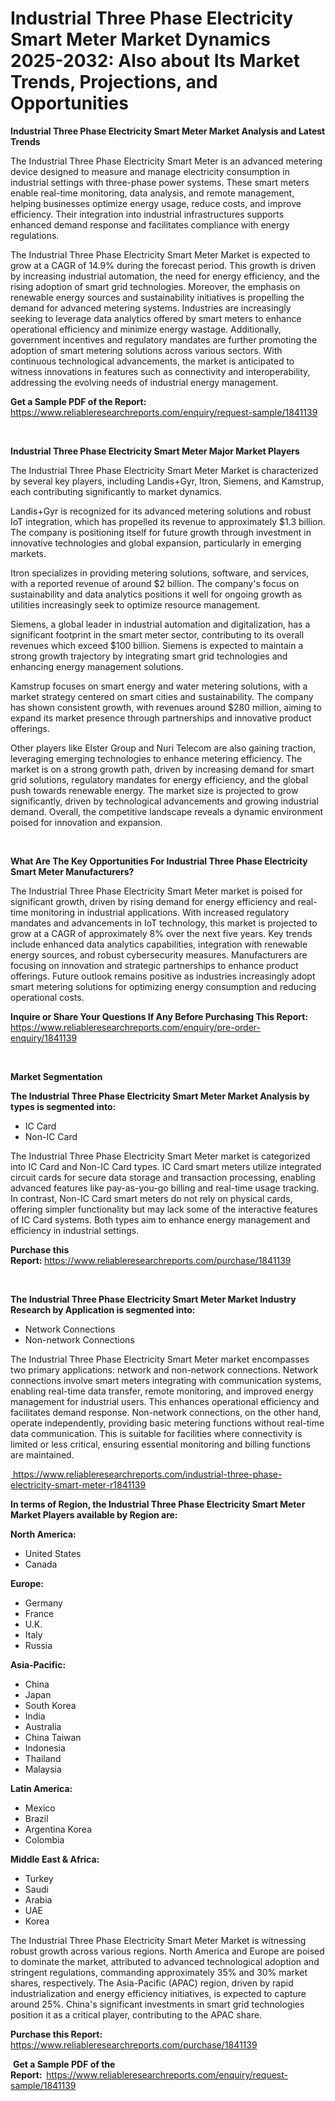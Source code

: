 <p><h1>Industrial Three Phase Electricity Smart Meter Market Dynamics 2025-2032: Also about Its Market Trends, Projections, and Opportunities</h1></p><p><strong>Industrial Three Phase Electricity Smart Meter Market Analysis and Latest Trends</strong></p>
<p><p>The Industrial Three Phase Electricity Smart Meter is an advanced metering device designed to measure and manage electricity consumption in industrial settings with three-phase power systems. These smart meters enable real-time monitoring, data analysis, and remote management, helping businesses optimize energy usage, reduce costs, and improve efficiency. Their integration into industrial infrastructures supports enhanced demand response and facilitates compliance with energy regulations.</p><p>The Industrial Three Phase Electricity Smart Meter Market is expected to grow at a CAGR of 14.9% during the forecast period. This growth is driven by increasing industrial automation, the need for energy efficiency, and the rising adoption of smart grid technologies. Moreover, the emphasis on renewable energy sources and sustainability initiatives is propelling the demand for advanced metering systems. Industries are increasingly seeking to leverage data analytics offered by smart meters to enhance operational efficiency and minimize energy wastage. Additionally, government incentives and regulatory mandates are further promoting the adoption of smart metering solutions across various sectors. With continuous technological advancements, the market is anticipated to witness innovations in features such as connectivity and interoperability, addressing the evolving needs of industrial energy management.</p></p>
<p><strong>Get a Sample PDF of the Report:&nbsp;</strong> <a href="https://www.reliableresearchreports.com/enquiry/request-sample/1841139?utm_campaign=3136&utm_medium=2&utm_source=Github&utm_content=ia&utm_term=16042025&utm_id=industrial-three-phase-electricity-smart-meter">https://www.reliableresearchreports.com/enquiry/request-sample/1841139</a></p>
<p>&nbsp;</p>
<p><strong>Industrial Three Phase Electricity Smart Meter Major Market Players</strong></p>
<p><p>The Industrial Three Phase Electricity Smart Meter Market is characterized by several key players, including Landis+Gyr, Itron, Siemens, and Kamstrup, each contributing significantly to market dynamics. </p><p>Landis+Gyr is recognized for its advanced metering solutions and robust IoT integration, which has propelled its revenue to approximately $1.3 billion. The company is positioning itself for future growth through investment in innovative technologies and global expansion, particularly in emerging markets.</p><p>Itron specializes in providing metering solutions, software, and services, with a reported revenue of around $2 billion. The company's focus on sustainability and data analytics positions it well for ongoing growth as utilities increasingly seek to optimize resource management.</p><p>Siemens, a global leader in industrial automation and digitalization, has a significant footprint in the smart meter sector, contributing to its overall revenues which exceed $100 billion. Siemens is expected to maintain a strong growth trajectory by integrating smart grid technologies and enhancing energy management solutions.</p><p>Kamstrup focuses on smart energy and water metering solutions, with a market strategy centered on smart cities and sustainability. The company has shown consistent growth, with revenues around $280 million, aiming to expand its market presence through partnerships and innovative product offerings.</p><p>Other players like Elster Group and Nuri Telecom are also gaining traction, leveraging emerging technologies to enhance metering efficiency. The market is on a strong growth path, driven by increasing demand for smart grid solutions, regulatory mandates for energy efficiency, and the global push towards renewable energy. The market size is projected to grow significantly, driven by technological advancements and growing industrial demand. Overall, the competitive landscape reveals a dynamic environment poised for innovation and expansion.</p></p>
<p>&nbsp;</p>
<p><strong>What Are The Key Opportunities For Industrial Three Phase Electricity Smart Meter Manufacturers?</strong></p>
<p><p>The Industrial Three Phase Electricity Smart Meter market is poised for significant growth, driven by rising demand for energy efficiency and real-time monitoring in industrial applications. With increased regulatory mandates and advancements in IoT technology, this market is projected to grow at a CAGR of approximately 8% over the next five years. Key trends include enhanced data analytics capabilities, integration with renewable energy sources, and robust cybersecurity measures. Manufacturers are focusing on innovation and strategic partnerships to enhance product offerings. Future outlook remains positive as industries increasingly adopt smart metering solutions for optimizing energy consumption and reducing operational costs.</p></p>
<p><strong>Inquire or Share Your Questions If Any Before Purchasing This Report:</strong> <a href="https://www.reliableresearchreports.com/enquiry/pre-order-enquiry/1841139?utm_campaign=3136&utm_medium=2&utm_source=Github&utm_content=ia&utm_term=16042025&utm_id=industrial-three-phase-electricity-smart-meter">https://www.reliableresearchreports.com/enquiry/pre-order-enquiry/1841139</a></p>
<p>&nbsp;</p>
<p><strong>Market Segmentation</strong></p>
<p><strong>The Industrial Three Phase Electricity Smart Meter Market Analysis by types is segmented into:</strong></p>
<p><ul><li>IC Card</li><li>Non-IC Card</li></ul></p>
<p><p>The Industrial Three Phase Electricity Smart Meter market is categorized into IC Card and Non-IC Card types. IC Card smart meters utilize integrated circuit cards for secure data storage and transaction processing, enabling advanced features like pay-as-you-go billing and real-time usage tracking. In contrast, Non-IC Card smart meters do not rely on physical cards, offering simpler functionality but may lack some of the interactive features of IC Card systems. Both types aim to enhance energy management and efficiency in industrial settings.</p></p>
<p><strong>Purchase this Report:&nbsp;</strong><a href="https://www.reliableresearchreports.com/purchase/1841139?utm_campaign=3136&utm_medium=2&utm_source=Github&utm_content=ia&utm_term=16042025&utm_id=industrial-three-phase-electricity-smart-meter">https://www.reliableresearchreports.com/purchase/1841139</a></p>
<p>&nbsp;</p>
<p><strong>The Industrial Three Phase Electricity Smart Meter Market Industry Research by Application is segmented into:</strong></p>
<p><ul><li>Network Connections</li><li>Non-network Connections</li></ul></p>
<p><p>The Industrial Three Phase Electricity Smart Meter market encompasses two primary applications: network and non-network connections. Network connections involve smart meters integrating with communication systems, enabling real-time data transfer, remote monitoring, and improved energy management for industrial users. This enhances operational efficiency and facilitates demand response. Non-network connections, on the other hand, operate independently, providing basic metering functions without real-time data communication. This is suitable for facilities where connectivity is limited or less critical, ensuring essential monitoring and billing functions are maintained.</p></p>
<p><a href="https://www.reliableresearchreports.com/industrial-three-phase-electricity-smart-meter-r1841139?utm_campaign=3136&utm_medium=2&utm_source=Github&utm_content=ia&utm_term=16042025&utm_id=industrial-three-phase-electricity-smart-meter">&nbsp;https://www.reliableresearchreports.com/industrial-three-phase-electricity-smart-meter-r1841139</a></p>
<p><strong>In terms of Region, the Industrial Three Phase Electricity Smart Meter Market Players available by Region are:</strong></p>
<p>
    <p> <strong> North America: </strong>
        <ul>
            <li>United States</li>
            <li>Canada</li>
        </ul>
        </p> 
    <p> <strong> Europe: </strong>
        <ul>
            <li>Germany</li>
            <li>France</li>
            <li>U.K.</li>
            <li>Italy</li>
            <li>Russia</li>
        </ul>
        </p> 
    <p> <strong> Asia-Pacific: </strong>
        <ul>
            <li>China</li>
            <li>Japan</li>
            <li>South Korea</li>
            <li>India</li>
            <li>Australia</li>
            <li>China Taiwan</li>
            <li>Indonesia</li>
            <li>Thailand</li>
            <li>Malaysia</li>
        </ul>
        </p> 
    <p> <strong> Latin America: </strong>
        <ul>
            <li>Mexico</li>
            <li>Brazil</li>
            <li>Argentina Korea</li>
            <li>Colombia</li>
        </ul>
        </p> 
    <p> <strong> Middle East & Africa: </strong>
        <ul>
            <li>Turkey</li>
            <li>Saudi</li>
            <li>Arabia</li>
            <li>UAE</li>
            <li>Korea</li>
        </ul>
    </p>
    </p>
<p><p>The Industrial Three Phase Electricity Smart Meter Market is witnessing robust growth across various regions. North America and Europe are poised to dominate the market, attributed to advanced technological adoption and stringent regulations, commanding approximately 35% and 30% market shares, respectively. The Asia-Pacific (APAC) region, driven by rapid industrialization and energy efficiency initiatives, is expected to capture around 25%. China's significant investments in smart grid technologies position it as a critical player, contributing to the APAC share.</p></p>
<p><strong>Purchase this Report: </strong><a href="https://www.reliableresearchreports.com/purchase/1841139?utm_campaign=3136&utm_medium=2&utm_source=Github&utm_content=ia&utm_term=16042025&utm_id=industrial-three-phase-electricity-smart-meter">https://www.reliableresearchreports.com/purchase/1841139</a></p>
<p>&nbsp;<strong>Get a Sample PDF of the Report:&nbsp;&nbsp;</strong><a href="https://www.reliableresearchreports.com/enquiry/request-sample/1841139?utm_campaign=3136&utm_medium=2&utm_source=Github&utm_content=ia&utm_term=16042025&utm_id=industrial-three-phase-electricity-smart-meter">https://www.reliableresearchreports.com/enquiry/request-sample/1841139</a></p>
<p><strong></strong></p>
<p><p></p><p></p><p></p></p>